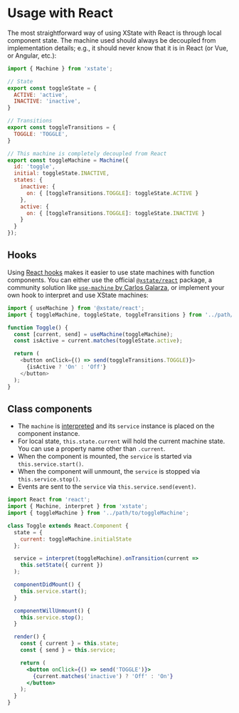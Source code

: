 # Usage with React

The most straightforward way of using XState with React is through local component state. The machine used should always be decoupled from implementation details; e.g., it should never know that it is in React (or Vue, or Angular, etc.):

```js
import { Machine } from 'xstate';

// State
export const toggleState = {
  ACTIVE: 'active',
  INACTIVE: 'inactive',
}

// Transitions
export const toggleTransitions = {
  TOGGLE: 'TOGGLE',
}

// This machine is completely decoupled from React
export const toggleMachine = Machine({
  id: 'toggle',
  initial: toggleState.INACTIVE,
  states: {
    inactive: {
      on: { [toggleTransitions.TOGGLE]: toggleState.ACTIVE }
    },
    active: {
      on: { [toggleTransitions.TOGGLE]: toggleState.INACTIVE }
    }
  }
});
```

## Hooks

Using [React hooks](https://reactjs.org/hooks) makes it easier to use state machines with function components. You can either use the official [`@xstate/react`](https://github.com/davidkpiano/xstate/tree/master/packages/xstate-react) package, a community solution like [`use-machine` by Carlos Galarza](https://github.com/carloslfu/use-machine/), or implement your own hook to interpret and use XState machines:

```js
import { useMachine } from '@xstate/react';
import { toggleMachine, toggleState, toggleTransitions } from '../path/to/toggleMachine';

function Toggle() {
  const [current, send] = useMachine(toggleMachine);
  const isActive = current.matches(toggleState.active);

  return (
    <button onClick={() => send(toggleTransitions.TOGGLE)}>
      {isActive ? 'On' : 'Off'}
    </button>
  );
}
```

## Class components

- The `machine` is [interpreted](../guides/interpretation.md) and its `service` instance is placed on the component instance.
- For local state, `this.state.current` will hold the current machine state. You can use a property name other than `.current`.
- When the component is mounted, the `service` is started via `this.service.start()`.
- When the component will unmount, the `service` is stopped via `this.service.stop()`.
- Events are sent to the `service` via `this.service.send(event)`.

```jsx
import React from 'react';
import { Machine, interpret } from 'xstate';
import { toggleMachine } from '../path/to/toggleMachine';

class Toggle extends React.Component {
  state = {
    current: toggleMachine.initialState
  };

  service = interpret(toggleMachine).onTransition(current =>
    this.setState({ current })
  );

  componentDidMount() {
    this.service.start();
  }

  componentWillUnmount() {
    this.service.stop();
  }

  render() {
    const { current } = this.state;
    const { send } = this.service;

    return (
      <button onClick={() => send('TOGGLE')}>
        {current.matches('inactive') ? 'Off' : 'On'}
      </button>
    );
  }
}
```
